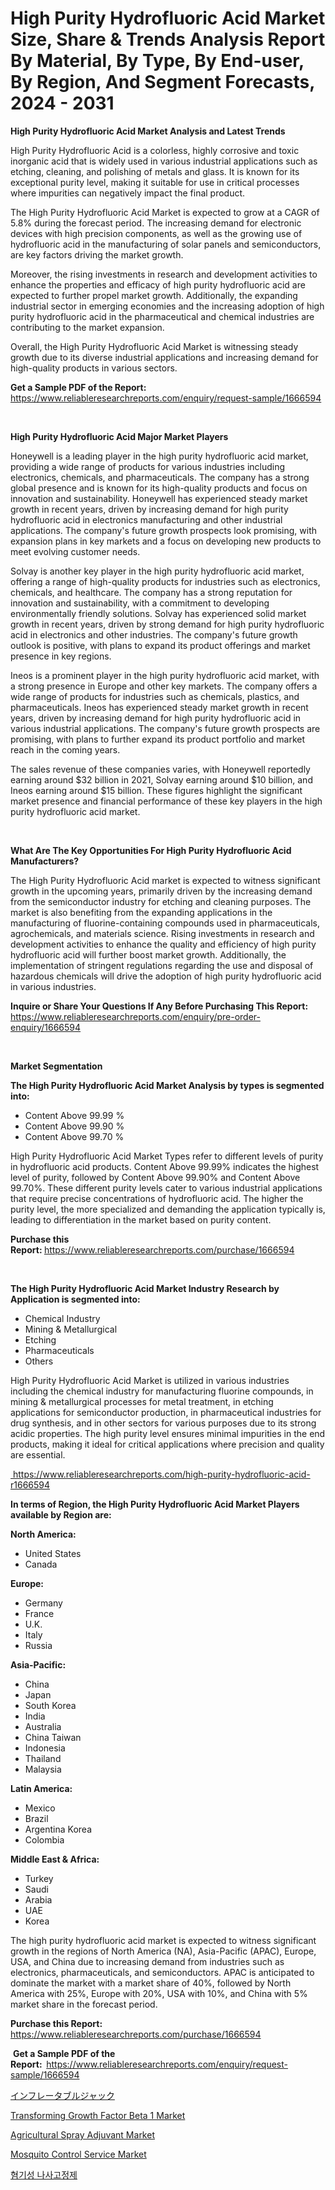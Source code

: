 <p><h1>High Purity Hydrofluoric Acid Market Size, Share & Trends Analysis Report By Material, By Type, By End-user, By Region, And Segment Forecasts, 2024 - 2031</h1></p><p><strong>High Purity Hydrofluoric Acid Market Analysis and Latest Trends</strong></p>
<p><p>High Purity Hydrofluoric Acid is a colorless, highly corrosive and toxic inorganic acid that is widely used in various industrial applications such as etching, cleaning, and polishing of metals and glass. It is known for its exceptional purity level, making it suitable for use in critical processes where impurities can negatively impact the final product.</p><p>The High Purity Hydrofluoric Acid Market is expected to grow at a CAGR of 5.8% during the forecast period. The increasing demand for electronic devices with high precision components, as well as the growing use of hydrofluoric acid in the manufacturing of solar panels and semiconductors, are key factors driving the market growth.</p><p>Moreover, the rising investments in research and development activities to enhance the properties and efficacy of high purity hydrofluoric acid are expected to further propel market growth. Additionally, the expanding industrial sector in emerging economies and the increasing adoption of high purity hydrofluoric acid in the pharmaceutical and chemical industries are contributing to the market expansion.</p><p>Overall, the High Purity Hydrofluoric Acid Market is witnessing steady growth due to its diverse industrial applications and increasing demand for high-quality products in various sectors.</p></p>
<p><strong>Get a Sample PDF of the Report:&nbsp;</strong> <a href="https://www.reliableresearchreports.com/enquiry/request-sample/1666594">https://www.reliableresearchreports.com/enquiry/request-sample/1666594</a></p>
<p>&nbsp;</p>
<p><strong>High Purity Hydrofluoric Acid Major Market Players</strong></p>
<p><p>Honeywell is a leading player in the high purity hydrofluoric acid market, providing a wide range of products for various industries including electronics, chemicals, and pharmaceuticals. The company has a strong global presence and is known for its high-quality products and focus on innovation and sustainability. Honeywell has experienced steady market growth in recent years, driven by increasing demand for high purity hydrofluoric acid in electronics manufacturing and other industrial applications. The company's future growth prospects look promising, with expansion plans in key markets and a focus on developing new products to meet evolving customer needs.</p><p>Solvay is another key player in the high purity hydrofluoric acid market, offering a range of high-quality products for industries such as electronics, chemicals, and healthcare. The company has a strong reputation for innovation and sustainability, with a commitment to developing environmentally friendly solutions. Solvay has experienced solid market growth in recent years, driven by strong demand for high purity hydrofluoric acid in electronics and other industries. The company's future growth outlook is positive, with plans to expand its product offerings and market presence in key regions.</p><p>Ineos is a prominent player in the high purity hydrofluoric acid market, with a strong presence in Europe and other key markets. The company offers a wide range of products for industries such as chemicals, plastics, and pharmaceuticals. Ineos has experienced steady market growth in recent years, driven by increasing demand for high purity hydrofluoric acid in various industrial applications. The company's future growth prospects are promising, with plans to further expand its product portfolio and market reach in the coming years.</p><p>The sales revenue of these companies varies, with Honeywell reportedly earning around $32 billion in 2021, Solvay earning around $10 billion, and Ineos earning around $15 billion. These figures highlight the significant market presence and financial performance of these key players in the high purity hydrofluoric acid market.</p></p>
<p>&nbsp;</p>
<p><strong>What Are The Key Opportunities For High Purity Hydrofluoric Acid Manufacturers?</strong></p>
<p><p>The High Purity Hydrofluoric Acid market is expected to witness significant growth in the upcoming years, primarily driven by the increasing demand from the semiconductor industry for etching and cleaning purposes. The market is also benefiting from the expanding applications in the manufacturing of fluorine-containing compounds used in pharmaceuticals, agrochemicals, and materials science. Rising investments in research and development activities to enhance the quality and efficiency of high purity hydrofluoric acid will further boost market growth. Additionally, the implementation of stringent regulations regarding the use and disposal of hazardous chemicals will drive the adoption of high purity hydrofluoric acid in various industries.</p></p>
<p><strong>Inquire or Share Your Questions If Any Before Purchasing This Report:</strong> <a href="https://www.reliableresearchreports.com/enquiry/pre-order-enquiry/1666594">https://www.reliableresearchreports.com/enquiry/pre-order-enquiry/1666594</a></p>
<p>&nbsp;</p>
<p><strong>Market Segmentation</strong></p>
<p><strong>The High Purity Hydrofluoric Acid Market Analysis by types is segmented into:</strong></p>
<p><ul><li>Content Above 99.99 %</li><li>Content Above 99.90 %</li><li>Content Above 99.70 %</li></ul></p>
<p><p>High Purity Hydrofluoric Acid Market Types refer to different levels of purity in hydrofluoric acid products. Content Above 99.99% indicates the highest level of purity, followed by Content Above 99.90% and Content Above 99.70%. These different purity levels cater to various industrial applications that require precise concentrations of hydrofluoric acid. The higher the purity level, the more specialized and demanding the application typically is, leading to differentiation in the market based on purity content.</p></p>
<p><strong>Purchase this Report:&nbsp;</strong><a href="https://www.reliableresearchreports.com/purchase/1666594">https://www.reliableresearchreports.com/purchase/1666594</a></p>
<p>&nbsp;</p>
<p><strong>The High Purity Hydrofluoric Acid Market Industry Research by Application is segmented into:</strong></p>
<p><ul><li>Chemical Industry</li><li>Mining & Metallurgical</li><li>Etching</li><li>Pharmaceuticals</li><li>Others</li></ul></p>
<p><p>High Purity Hydrofluoric Acid Market is utilized in various industries including the chemical industry for manufacturing fluorine compounds, in mining & metallurgical processes for metal treatment, in etching applications for semiconductor production, in pharmaceutical industries for drug synthesis, and in other sectors for various purposes due to its strong acidic properties. The high purity level ensures minimal impurities in the end products, making it ideal for critical applications where precision and quality are essential.</p></p>
<p><a href="https://www.reliableresearchreports.com/high-purity-hydrofluoric-acid-r1666594">&nbsp;https://www.reliableresearchreports.com/high-purity-hydrofluoric-acid-r1666594</a></p>
<p><strong>In terms of Region, the High Purity Hydrofluoric Acid Market Players available by Region are:</strong></p>
<p>
    <p> <strong> North America: </strong>
        <ul>
            <li>United States</li>
            <li>Canada</li>
        </ul>
        </p> 
    <p> <strong> Europe: </strong>
        <ul>
            <li>Germany</li>
            <li>France</li>
            <li>U.K.</li>
            <li>Italy</li>
            <li>Russia</li>
        </ul>
        </p> 
    <p> <strong> Asia-Pacific: </strong>
        <ul>
            <li>China</li>
            <li>Japan</li>
            <li>South Korea</li>
            <li>India</li>
            <li>Australia</li>
            <li>China Taiwan</li>
            <li>Indonesia</li>
            <li>Thailand</li>
            <li>Malaysia</li>
        </ul>
        </p> 
    <p> <strong> Latin America: </strong>
        <ul>
            <li>Mexico</li>
            <li>Brazil</li>
            <li>Argentina Korea</li>
            <li>Colombia</li>
        </ul>
        </p> 
    <p> <strong> Middle East & Africa: </strong>
        <ul>
            <li>Turkey</li>
            <li>Saudi</li>
            <li>Arabia</li>
            <li>UAE</li>
            <li>Korea</li>
        </ul>
    </p>
    </p>
<p><p>The high purity hydrofluoric acid market is expected to witness significant growth in the regions of North America (NA), Asia-Pacific (APAC), Europe, USA, and China due to increasing demand from industries such as electronics, pharmaceuticals, and semiconductors. APAC is anticipated to dominate the market with a market share of 40%, followed by North America with 25%, Europe with 20%, USA with 10%, and China with 5% market share in the forecast period.</p></p>
<p><strong>Purchase this Report: </strong><a href="https://www.reliableresearchreports.com/purchase/1666594">https://www.reliableresearchreports.com/purchase/1666594</a></p>
<p>&nbsp;<strong>Get a Sample PDF of the Report:&nbsp;&nbsp;</strong><a href="https://www.reliableresearchreports.com/enquiry/request-sample/1666594">https://www.reliableresearchreports.com/enquiry/request-sample/1666594</a></p>
<p><strong></strong></p>
<p><p><a href="https://github.com/cbigkbh02719/Market-Research-Report-List-2/blob/main/889587253282.md">インフレータブルジャック</a></p><p><a href="https://www.linkedin.com/pulse/transforming-growth-factor-beta-1-market-competitive-rasxf">Transforming Growth Factor Beta 1 Market</a></p><p><a href="https://github.com/Sinjinluong3e0awx2m195k76/Market-Research-Report-List-2/blob/main/agricultural-spray-adjuvant-market.md">Agricultural Spray Adjuvant Market</a></p><p><a href="https://www.linkedin.com/pulse/mosquito-control-service-market-competitive-analysis-trends-0kl3f">Mosquito Control Service Market</a></p><p><a href="https://medium.com/@hermanokutneva7878567/%EC%95%84%EB%82%98%EC%9D%B4%EC%96%B4%EB%A1%9C%EB%B9%84%ED%81%AC-%EC%8A%A4%EB%A0%88%EB%93%9C%EB%9D%BD-%EB%A7%88%EC%BC%93-%EB%B3%B4%EA%B3%A0%EC%84%9C%EB%8A%94-%EC%9D%B4-%EC%8B%9C%EC%9E%A5%EC%9D%98-%EC%B5%9C%EC%8B%A0-%ED%8A%B8%EB%A0%8C%EB%93%9C%EC%99%80-%EC%84%B1%EC%9E%A5-%EA%B8%B0%ED%9A%8C%EB%A5%BC-%EB%B3%B4%EC%97%AC%EC%A4%8D%EB%8B%88%EB%8B%A4-0aa8c75a1455">혐기성 나사고정제</a></p></p>